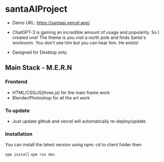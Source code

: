 # santaAIProject
 
- Demo URL: https://santaai.vercel.app/

- ChatGPT-3 is gaining an incredible amount of usage and popularity. So I created one! The theme is you visit a north pole and finds Santa's workroom. You don't see him but you can hear him. He exists!

- Designed for Desktop only.

## Main Stack - M.E.R.N

### Frontend

- HTML/CSS/JS(three.js) for the main frame work
- Blender/Photoshop for all the art work

### To update

- Just update github and vercel will automatically re-deploy/update.

### Installation

You can install the latest version using npm:
cd to client folder then

`npm install`
`npm run dev`
